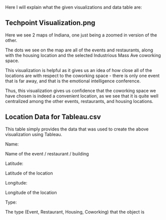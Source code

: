 Here I will explain what the given visualizations and data table are:

## Techpoint Visualization.png
Here we see 2 maps of Indiana, one just being a zoomed in version of the other.

The dots we see on the map are all of the events and restaurants, along with the housing location and the selected Industrious Mass Ave coworking space.

This visualization is helpful as it gives us an idea of how close all of the locations are with respect to the coworking space - 
there is only one event that is far away, and that is the emotional intelligence conference.

Thus, this visualization gives us confidence that the coworking space we have chosen is indeed a convenient location, as we see that it is quite well 
centralized among the other events, restaurants, and housing locations.

## Location Data for Tableau.csv

This table simply provides the data that was used to create the above visualization using Tableau.

Name:

  Name of the event / restaurant / building

Latitude:

  Latitude of the location

Longitude:

  Longitude of the location
  
Type:

  The type (Event, Restaurant, Housing, Coworking) that the object is

